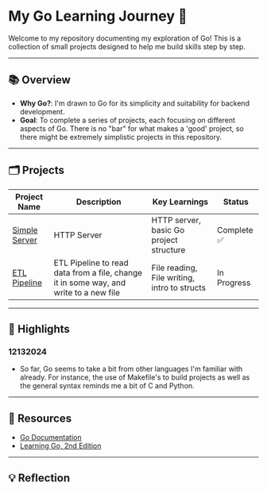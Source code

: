 # My Go Learning Journey 🚀
Welcome to my repository documenting my exploration of Go! This is a collection of small projects designed to help me build skills step by step.

---

## 📚 Overview
- **Why Go?**: I'm drawn to Go for its simplicity and suitability for backend development.
- **Goal**: To complete a series of projects, each focusing on different aspects of Go. There is no "bar" for what makes a 'good' project, so there might be extremely simplistic projects in this repository.

---

## 🗂️ Projects
| Project Name      | Description                         | Key Learnings                | Status  |
|-------------------|-------------------------------------|------------------------------|---------|
| [Simple Server](./simple-server) | HTTP Server | HTTP server, basic Go project structure | Complete ✅ |
| [ETL Pipeline](./etl-pipeline) | ETL Pipeline to read data from a file, change it in some way, and write to a new file | File reading, File writing, intro to structs | In Progress |

---

## 🌟 Highlights
### 12132024
- So far, Go seems to take a bit from other languages I'm familiar with already. For instance, the use of Makefile's to build projects as well as the general syntax reminds me a bit of C and Python.
---

## 📖 Resources
- [Go Documentation](https://go.dev/doc/effective_go)
- [Learning Go, 2nd Edition](https://learning.oreilly.com/library/view/learning-go-2nd/9781098139285/)
---

## 💡 Reflection
